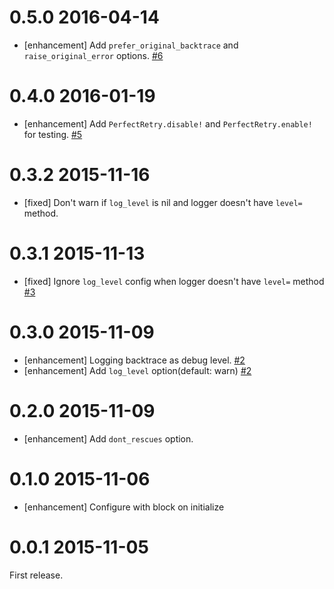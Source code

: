 # 0.5.0 2016-04-14

- [enhancement] Add `prefer_original_backtrace` and `raise_original_error` options. [#6](https://github.com/uu59/perfect_retry/pull/6)

# 0.4.0 2016-01-19

- [enhancement] Add `PerfectRetry.disable!` and `PerfectRetry.enable!` for testing. [#5](https://github.com/uu59/perfect_retry/pull/5)

# 0.3.2 2015-11-16

- [fixed] Don't warn if `log_level` is nil and logger doesn't have `level=` method.

# 0.3.1 2015-11-13

- [fixed] Ignore `log_level` config when logger doesn't have `level=` method [#3](https://github.com/uu59/perfect_retry/pull/3)

# 0.3.0 2015-11-09

- [enhancement] Logging backtrace as debug level. [#2](https://github.com/uu59/perfect_retry/pull/2)
- [enhancement] Add `log_level` option(default: warn) [#2](https://github.com/uu59/perfect_retry/pull/2)

# 0.2.0 2015-11-09

- [enhancement] Add `dont_rescues` option.

# 0.1.0 2015-11-06

- [enhancement] Configure with block on initialize

# 0.0.1 2015-11-05

First release.
